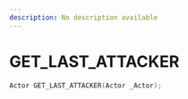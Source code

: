 ```yaml
---
description: No description available 
---
```


# GET_LAST_ATTACKER

```cpp
Actor GET_LAST_ATTACKER(Actor _Actor);
```